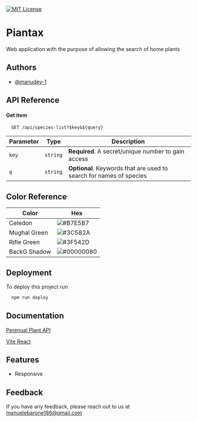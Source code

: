 [![MIT License](https://img.shields.io/badge/License-MIT-green.svg)](https://github.com/manudev-1/piantax/blob/master/LICENSE)



# Piantax

Web application with the purpose of allowing the search of home plants


## Authors

- [@manudev-1](https://www.github.com/manudev-1)


## API Reference

#### Get item

```http
  GET /api/species-list?$key&${query}
```

| Parameter | Type     | Description                       |
| --------- | -------- | --------------------------------- |
|`key`      | `string` | **Required**. A secret/unique number to gain access |
| `q`       | `string` | **Optional**. Keywords that are used to search for names of species |



## Color Reference

| Color             | Hex                                                                |
| ----------------- | ------------------------------------------------------------------ |
| Celedon           | ![#B7E5B7](https://via.placeholder.com/10/B7E5B7?text=+)           |
| Mughal Green      | ![#3C582A](https://via.placeholder.com/10/3C582A?text=+)           |
| Rifle Green       | ![#3F542D](https://via.placeholder.com/10/3F542D?text=+)           |
| BackG Shadow     | ![#00000080](https://via.placeholder.com/10/00000080?text=+)           |


## Deployment

To deploy this project run

```bash
  npm run deploy
```


## Documentation

[Perenual Plant API](https://perenual.com/docs/api)

[Vite React](https://vitejs.dev/guide/)
## Features

- Responsive


## Feedback

If you have any feedback, please reach out to us at [manuelebarone186@gmail.com](mailto:manuelebarone186@gmail.com)

